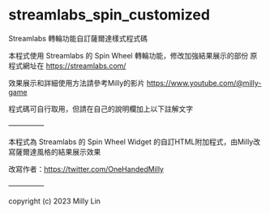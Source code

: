 # streamlabs_spin_customized
Streamlabs 轉輪功能自訂薩爾達樣式程式碼

本程式使用 Streamlabs 的 Spin Wheel 轉輪功能，修改加強結果展示的部份
原程式網址在
https://streamlabs.com/

效果展示和詳細使用方法請參考Milly的影片
https://www.youtube.com/@milly-game

程式碼可自行取用，但請在自己的說明欄加上以下註解文字

—————


本程式為 Streamlabs 的 Spin Wheel Widget 的自訂HTML附加程式，由Milly改寫薩爾達風格的結果展示效果

改寫作者：https://twitter.com/OneHandedMilly


—————


copyright (c) 2023 Milly Lin

